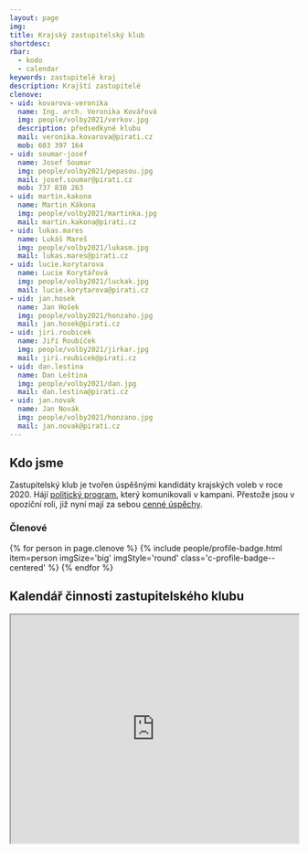 ```yaml
---
layout: page
img:
title: Krajský zastupitelský klub
shortdesc:
rbar:
  - kodo
  - calendar
keywords: zastupitelé kraj
description: Krajští zastupitelé
clenove:
- uid: kovarova-veronika
  name: Ing. arch. Veronika Kovářová
  img: people/volby2021/verkov.jpg
  description: předsedkyně klubu
  mail: veronika.kovarova@pirati.cz
  mob: 603 397 164
- uid: soumar-josef
  name: Josef Soumar
  img: people/volby2021/pepasou.jpg
  mail: josef.soumar@pirati.cz
  mob: 737 838 263
- uid: martin.kakona
  name: Martin Kákona
  img: people/volby2021/martinka.jpg
  mail: martin.kakona@pirati.cz
- uid: lukas.mares
  name: Lukáš Mareš
  img: people/volby2021/lukasm.jpg
  mail: lukas.mares@pirati.cz
- uid: lucie.korytarova
  name: Lucie Korytářová
  img: people/volby2021/luckak.jpg
  mail: lucie.korytarova@pirati.cz
- uid: jan.hosek
  name: Jan Hošek
  img: people/volby2021/honzaho.jpg
  mail: jan.hosek@pirati.cz
- uid: jiri.roubicek
  name: Jiří Roubíček
  img: people/volby2021/jirkar.jpg
  mail: jiri.roubicek@pirati.cz
- uid: dan.lestina
  name: Dan Leština
  img: people/volby2021/dan.jpg
  mail: dan.lestina@pirati.cz
- uid: jan.novak
  name: Jan Novák
  img: people/volby2021/honzano.jpg
  mail: jan.novak@pirati.cz
---
```


## Kdo jsme

Zastupitelský klub je tvořen úspěšnými kandidáty krajských voleb v roce 2020.
Hájí [politický program](/program/), který komunikovali v kampani.
Přestože jsou v opoziční roli, již nyní mají za sebou [cenné úspěchy](/tags/#zastupitelstvo).

### Členové

<div>
{% for person in page.clenove %}
  {% include people/profile-badge.html
    item=person imgSize='big' imgStyle='round'
    class='c-profile-badge--centered' %}
{% endfor %}
</div>

## Kalendář činnosti zastupitelského klubu

<iframe width="100%" height="400px" src="https://docs.google.com/spreadsheets/d/e/2PACX-1vTa7kG2lk8z7Sy487BRAVfcua_GRn9lBYK5QVL4VlipuQQOeAC9MmUkhyfJ7YiUT7ty61zoFeaNi4rF/pubhtml?gid=0&;single=true&amp;widget=false&amp;chrome=false&amp;headers=false"></iframe>

